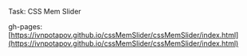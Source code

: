 Task: CSS Mem Slider

gh-pages: [https://ivnpotapov.github.io/cssMemSlider/cssMemSlider/index.html](https://ivnpotapov.github.io/cssMemSlider/cssMemSlider/index.html)
